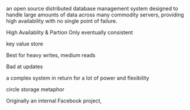 an open source distributed database management system designed to handle large amounts of data across many commodity servers, providing high availability with no single point of failure. 

High Availablity & Partion
Only eventually consistent

key value store

Best for heavy writes, medium reads

Bad at updates

a complex system in return for a lot of power and flexibility

circle storage metaphor

Originally an internal Facebook project,